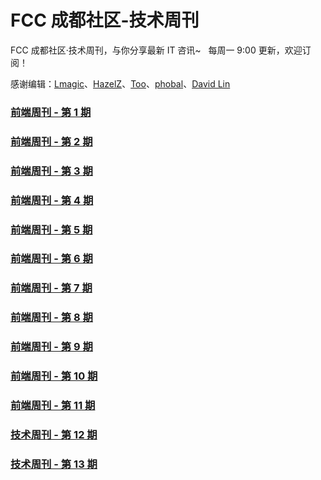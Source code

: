 # FCC 成都社区-技术周刊
FCC 成都社区·技术周刊，与你分享最新 IT 咨讯~
   
每周一 9:00 更新，欢迎订阅！

感谢编辑：[Lmagic](https://github.com/Lmagic16)、[HazelZ](https://github.com/HazelZ)、[Too](https://github.com/too)、[phobal](https://github.com/phobal)、[David Lin](https://github.com/wild-flame)

### [前端周刊 - 第 1 期](https://github.com/FreeCodeCamp-Chengdu/FrontEnd-weekly/issues/2)  
### [前端周刊 - 第 2 期](https://github.com/FreeCodeCamp-Chengdu/FrontEnd-weekly/issues/3)  
### [前端周刊 - 第 3 期](https://github.com/FreeCodeCamp-Chengdu/FrontEnd-weekly/issues/4)  
### [前端周刊 - 第 4 期](https://github.com/FreeCodeCamp-Chengdu/FrontEnd-weekly/issues/5)  
### [前端周刊 - 第 5 期](https://github.com/FreeCodeCamp-Chengdu/FrontEnd-weekly/issues/6)  
### [前端周刊 - 第 6 期](https://github.com/FreeCodeCamp-Chengdu/FrontEnd-weekly/issues/7)  
### [前端周刊 - 第 7 期](https://github.com/FreeCodeCamp-Chengdu/FrontEnd-weekly/issues/8)    
### [前端周刊 - 第 8 期](https://github.com/FreeCodeCamp-Chengdu/FrontEnd-weekly/issues/10)  
### [前端周刊 - 第 9 期](https://github.com/FreeCodeCamp-Chengdu/FrontEnd-weekly/issues/11)
### [前端周刊 - 第 10 期](https://github.com/FreeCodeCamp-Chengdu/FrontEnd-weekly/issues/13)
### [前端周刊 - 第 11 期](https://github.com/FreeCodeCamp-Chengdu/FrontEnd-weekly/issues/14)
### [技术周刊 - 第 12 期](https://github.com/FreeCodeCamp-Chengdu/FrontEnd-weekly/issues/15)
### [技术周刊 - 第 13 期](https://github.com/FreeCodeCamp-Chengdu/FrontEnd-weekly/issues/16)

